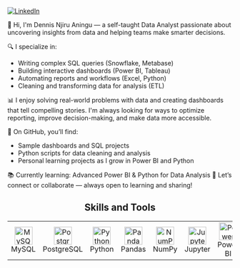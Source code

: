 [![LinkedIn](https://img.shields.io/badge/LinkedIn-0077B5?style=for-the-badge&logo=linkedin&logoColor=white)](https://www.linkedin.com/in/dennisnjiru)

👋 Hi, I'm Dennis Njiru Aningu — a self-taught Data Analyst passionate about uncovering insights from data and helping teams make smarter decisions.

🔍 I specialize in:
- Writing complex SQL queries (Snowflake, Metabase)
- Building interactive dashboards (Power BI, Tableau)
- Automating reports and workflows (Excel, Python)
- Cleaning and transforming data for analysis (ETL)

📊 I enjoy solving real-world problems with data and creating dashboards that tell compelling stories. 
I'm always looking for ways to optimize reporting, improve decision-making, and make data more accessible.

🎯 On GitHub, you’ll find:
- Sample dashboards and SQL projects
- Python scripts for data cleaning and analysis
- Personal learning projects as I grow in Power BI and Python

📚 Currently learning: Advanced Power BI & Python for Data Analysis
💬 Let’s connect or collaborate — always open to learning and sharing!


<h2 align="center">Skills and Tools</h2>

<table align="center">
  <tr>
    <td align="center" width="100">
      <img src="https://cdn.jsdelivr.net/gh/devicons/devicon/icons/mysql/mysql-original.svg" width="40" height="40" alt="MySQL"/><br>MySQL
    </td>
    <td align="center" width="100">
      <img src="https://cdn.jsdelivr.net/gh/devicons/devicon/icons/postgresql/postgresql-original.svg" width="40" height="40" alt="PostgreSQL"/><br>PostgreSQL
    </td>
    <td align="center" width="100">
      <img src="https://cdn.jsdelivr.net/gh/devicons/devicon/icons/python/python-original.svg" width="40" height="40" alt="Python"/><br>Python
    </td>
    <td align="center" width="100">
      <img src="https://cdn.jsdelivr.net/gh/devicons/devicon/icons/pandas/pandas-original.svg" width="40" height="40" alt="Pandas"/><br>Pandas
    </td>
    <td align="center" width="100">
      <img src="https://cdn.jsdelivr.net/gh/devicons/devicon/icons/numpy/numpy-original.svg" width="40" height="40" alt="NumPy"/><br>NumPy
    </td>
    <td align="center" width="100">
      <img src="https://cdn.jsdelivr.net/gh/devicons/devicon/icons/jupyter/jupyter-original.svg" width="40" height="40" alt="Jupyter"/><br>Jupyter
    </td>
    <td align="center" width="100">
      <img src="https://upload.wikimedia.org/wikipedia/commons/c/cf/New_Power_BI_Logo.svg" width="40" height="40" alt="Power BI"/><br>Power BI
    </td>
    <td align="center" width="100">
      <img src="https://upload.wikimedia.org/wikipedia/commons/4/4b/Tableau_Logo.png" width="40" height="40" alt="Tableau"/><br>Tableau
    </td>
    <td align="center" width="100">
      <img src="https://img.shields.io/badge/-Excel-217346?style=flat-square&logo=microsoft-excel&logoColor=white" width="40" height="40" alt="Excel"/><br>Excel
    </td>
    <td align="center" width="100">
      <img src="https://img.shields.io/badge/-Snowflake-29B5E8?style=flat-square&logo=snowflake&logoColor=white" width="40" height="40" alt="Snowflake"/><br>Snowflake
    </td>
    <td align="center" width="100">
      <img src="https://img.shields.io/badge/-Metabase-509EE3?style=flat-square&logo=metabase&logoColor=white" width="40" height="40" alt="Metabase"/><br>Metabase
    </td>
  </tr>
</table>












